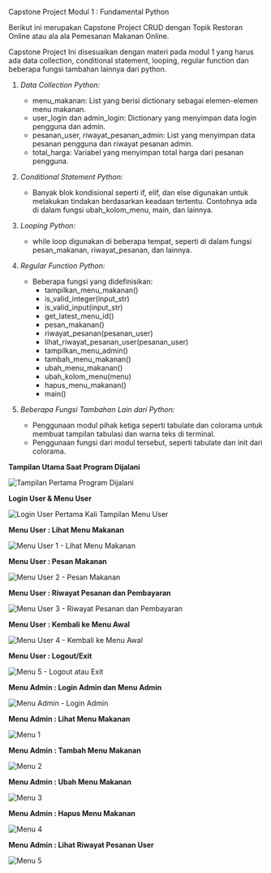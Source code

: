 Capstone Project Modul 1 : Fundamental Python 

Berikut ini merupakan Capstone Project CRUD dengan Topik Restoran Online atau ala ala Pemesanan Makanan Online.

Capstone Project Ini disesuaikan dengan materi pada modul 1 yang harus ada data collection, conditional statement, looping, regular function dan beberapa fungsi tambahan lainnya dari python.

1. *Data Collection Python:*
   - menu_makanan: List yang berisi dictionary sebagai elemen-elemen menu makanan.
   - user_login dan admin_login: Dictionary yang menyimpan data login pengguna dan admin.
   - pesanan_user, riwayat_pesanan_admin: List yang menyimpan data pesanan pengguna dan riwayat pesanan admin.
   - total_harga: Variabel yang menyimpan total harga dari pesanan pengguna.

2. *Conditional Statement Python:*
   - Banyak blok kondisional seperti if, elif, dan else digunakan untuk melakukan tindakan berdasarkan keadaan tertentu. Contohnya ada di dalam fungsi ubah_kolom_menu, main, dan lainnya.

3. *Looping Python:*
   - while loop digunakan di beberapa tempat, seperti di dalam fungsi pesan_makanan, riwayat_pesanan, dan lainnya.

4. *Regular Function Python:*
   - Beberapa fungsi yang didefinisikan:
     - tampilkan_menu_makanan()
     - is_valid_integer(input_str)
     - is_valid_input(input_str)
     - get_latest_menu_id()
     - pesan_makanan()
     - riwayat_pesanan(pesanan_user)
     - lihat_riwayat_pesanan_user(pesanan_user)
     - tampilkan_menu_admin()
     - tambah_menu_makanan()
     - ubah_menu_makanan()
     - ubah_kolom_menu(menu)
     - hapus_menu_makanan()
     - main()

5. *Beberapa Fungsi Tambahan Lain dari Python:*
   - Penggunaan modul pihak ketiga seperti tabulate dan colorama untuk membuat tampilan tabulasi dan warna teks di terminal.
   - Penggunaan fungsi dari modul tersebut, seperti tabulate dan init dari colorama.

**Tampilan Utama Saat Program Dijalani**

![Tampilan Pertama Program Dijalani](https://github.com/justifyesther/justifyester_CapstoneProjectModul1/assets/44887209/a04cfbcc-1ee3-42b5-96d9-785d7bdcb989)

**Login User & Menu User**

![Login User Pertama Kali   Tampilan Menu User](https://github.com/justifyesther/justifyester_CapstoneProjectModul1/assets/44887209/ad92c3e1-e5f2-4b07-9f20-683dad9b3aae)

**Menu User : Lihat Menu Makanan**

![Menu User 1 - Lihat Menu Makanan](https://github.com/justifyesther/justifyester_CapstoneProjectModul1/assets/44887209/dde0c71d-4866-489b-9d82-0ebcdecd0fe9)

**Menu User : Pesan Makanan**

![Menu User 2 - Pesan Makanan](https://github.com/justifyesther/justifyester_CapstoneProjectModul1/assets/44887209/0640de3c-20c5-4966-8547-079ac89253a1)

**Menu User : Riwayat Pesanan dan Pembayaran**

![Menu User 3 - Riwayat Pesanan dan Pembayaran](https://github.com/justifyesther/justifyester_CapstoneProjectModul1/assets/44887209/3b86707f-989c-4344-b88a-1bc75b9f9079)

**Menu User : Kembali ke Menu Awal**

![Menu User 4 - Kembali ke Menu Awal](https://github.com/justifyesther/justifyester_CapstoneProjectModul1/assets/44887209/c3b51f86-497f-4187-8daf-f34f0f9377e1)

**Menu User : Logout/Exit**

![Menu 5 - Logout atau Exit](https://github.com/justifyesther/justifyester_CapstoneProjectModul1/assets/44887209/1bc55c5b-315e-4fe2-b396-8db498c6be79)

**Menu Admin : Login Admin dan Menu Admin**

![Menu Admin - Login Admin](https://github.com/justifyesther/justifyester_CapstoneProjectModul1/assets/44887209/fbbd2785-0c71-45a7-9aa0-63dd7ca9c829)

**Menu Admin : Lihat Menu Makanan**

![Menu 1](https://github.com/justifyesther/justifyester_CapstoneProjectModul1/assets/44887209/fe4d1827-429c-4842-b4a0-c4132240a6ca)

**Menu Admin : Tambah Menu Makanan**

![Menu 2](https://github.com/justifyesther/justifyester_CapstoneProjectModul1/assets/44887209/caa8322c-7bda-4ca9-bb40-83e080cbb21c)

**Menu Admin : Ubah Menu Makanan**

![Menu 3](https://github.com/justifyesther/justifyester_CapstoneProjectModul1/assets/44887209/63e4e061-710c-4615-9506-83553008a45b)

**Menu Admin : Hapus Menu Makanan**

![Menu 4](https://github.com/justifyesther/justifyester_CapstoneProjectModul1/assets/44887209/0137ef26-1021-4d37-835c-dec321e91ce5)

**Menu Admin : Lihat Riwayat Pesanan User**

![Menu 5](https://github.com/justifyesther/justifyester_CapstoneProjectModul1/assets/44887209/9af46643-4eba-4b5e-b17b-1b982c8ab644)




